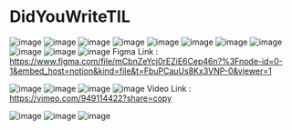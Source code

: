 # DidYouWriteTIL
![image](https://github.com/SheepSaGi/PUBLIC__DidYouWriteTIL/assets/66246253/b8ff5f5b-833e-4322-8047-29bc659885d4)
![image](https://github.com/SheepSaGi/PUBLIC__DidYouWriteTIL/assets/66246253/0c6bf4e0-9f17-4f70-967c-91b8b0569a42)
![image](https://github.com/SheepSaGi/PUBLIC__DidYouWriteTIL/assets/66246253/d0753ff7-832e-444b-a717-08d1678f6821)
![image](https://github.com/SheepSaGi/PUBLIC__DidYouWriteTIL/assets/66246253/b9dd1736-63bf-4e2c-8525-48287ac7f569)
![image](https://github.com/SheepSaGi/PUBLIC__DidYouWriteTIL/assets/66246253/12c733e8-c010-45b5-9eb8-23b0f69a282d)
![image](https://github.com/SheepSaGi/PUBLIC__DidYouWriteTIL/assets/66246253/2a77d373-af3f-4552-be55-f326bc0c0a95)
![image](https://github.com/SheepSaGi/PUBLIC__DidYouWriteTIL/assets/66246253/6ee05835-3686-45b3-be51-31f0267627b9)
![image](https://github.com/SheepSaGi/PUBLIC__DidYouWriteTIL/assets/66246253/1d64a049-7f67-4d9d-83fa-bf8f0a9134b9)
![image](https://github.com/SheepSaGi/PUBLIC__DidYouWriteTIL/assets/66246253/2cc40b23-fabb-4e86-992b-8b1cd0d152ba)
![image](https://github.com/SheepSaGi/PUBLIC__DidYouWriteTIL/assets/66246253/541ce9fb-37d4-4592-b168-509337413678)
![image](https://github.com/SheepSaGi/PUBLIC__DidYouWriteTIL/assets/66246253/a6eaca3e-50cd-49d7-9516-ce501fc08cbf)
Figma Link : https://www.figma.com/file/mCbnZeYcj0rEZiE6Cep46n?%3Fnode-id=0-1&embed_host=notion&kind=file&t=FbuPCauUs8Kx3VNP-0&viewer=1


![image](https://github.com/SheepSaGi/PUBLIC__DidYouWriteTIL/assets/66246253/dc12e681-0057-48d5-a5d3-5ef0c8a6384c)
![image](https://github.com/SheepSaGi/PUBLIC__DidYouWriteTIL/assets/66246253/b22a8098-3f44-446a-85ab-8122a957621c)
![image](https://github.com/SheepSaGi/PUBLIC__DidYouWriteTIL/assets/66246253/abbfc38d-a8ba-496e-a219-74417ecfab72)
![image](https://github.com/SheepSaGi/PUBLIC__DidYouWriteTIL/assets/66246253/cf9ca878-6522-4081-9aeb-a3e894f4d776)
Video Link : https://vimeo.com/949114422?share=copy


![image](https://github.com/SheepSaGi/PUBLIC__DidYouWriteTIL/assets/66246253/2ba2e78f-d0f5-4a79-bc69-2c075420f1a3)
![image](https://github.com/SheepSaGi/PUBLIC__DidYouWriteTIL/assets/66246253/a1efef69-1adc-4e62-b5ed-24410e0ecca1)
![image](https://github.com/SheepSaGi/PUBLIC__DidYouWriteTIL/assets/66246253/515e3076-7bbb-4dfd-8383-91a5626bfebc)
